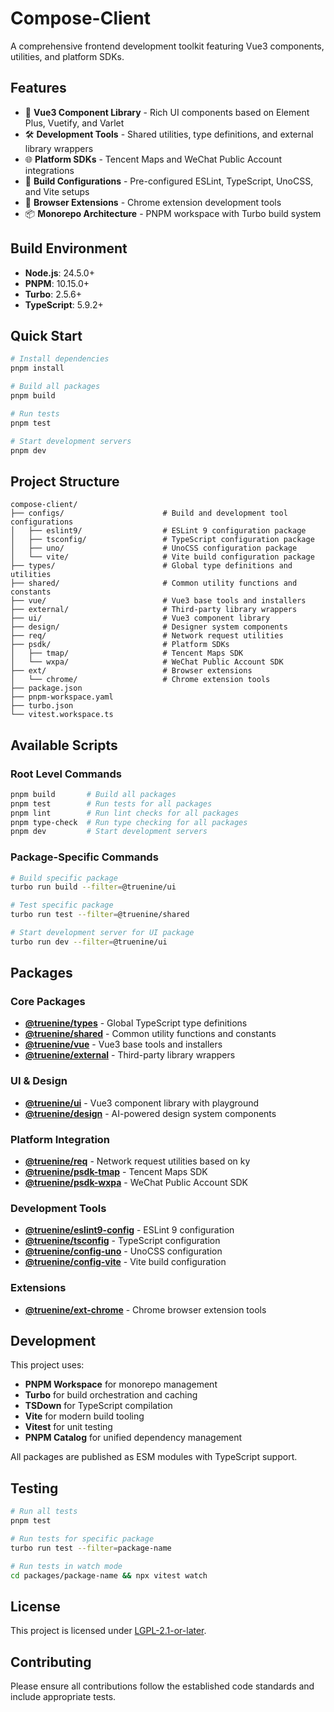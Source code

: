 # Compose-Client

A comprehensive frontend development toolkit featuring Vue3 components, utilities, and platform SDKs.

## Features

- 🎨 **Vue3 Component Library** - Rich UI components based on Element Plus, Vuetify, and Varlet
- 🛠️ **Development Tools** - Shared utilities, type definitions, and external library wrappers
- 🌐 **Platform SDKs** - Tencent Maps and WeChat Public Account integrations
- 🔧 **Build Configurations** - Pre-configured ESLint, TypeScript, UnoCSS, and Vite setups
- 🧩 **Browser Extensions** - Chrome extension development tools
- 📦 **Monorepo Architecture** - PNPM workspace with Turbo build system

## Build Environment

- **Node.js**: 24.5.0+
- **PNPM**: 10.15.0+
- **Turbo**: 2.5.6+
- **TypeScript**: 5.9.2+

## Quick Start

```bash
# Install dependencies
pnpm install

# Build all packages
pnpm build

# Run tests
pnpm test

# Start development servers
pnpm dev
```

## Project Structure

```
compose-client/
├── configs/                      # Build and development tool configurations
│   ├── eslint9/                  # ESLint 9 configuration package
│   ├── tsconfig/                 # TypeScript configuration package
│   ├── uno/                      # UnoCSS configuration package
│   └── vite/                     # Vite build configuration package
├── types/                        # Global type definitions and utilities
├── shared/                       # Common utility functions and constants
├── vue/                          # Vue3 base tools and installers
├── external/                     # Third-party library wrappers
├── ui/                           # Vue3 component library
├── design/                       # Designer system components
├── req/                          # Network request utilities
├── psdk/                         # Platform SDKs
│   ├── tmap/                     # Tencent Maps SDK
│   └── wxpa/                     # WeChat Public Account SDK
├── ext/                          # Browser extensions
│   └── chrome/                   # Chrome extension tools
├── package.json
├── pnpm-workspace.yaml
├── turbo.json
└── vitest.workspace.ts
```

## Available Scripts

### Root Level Commands
```bash
pnpm build       # Build all packages
pnpm test        # Run tests for all packages
pnpm lint        # Run lint checks for all packages
pnpm type-check  # Run type checking for all packages
pnpm dev         # Start development servers
```

### Package-Specific Commands
```bash
# Build specific package
turbo run build --filter=@truenine/ui

# Test specific package
turbo run test --filter=@truenine/shared

# Start development server for UI package
turbo run dev --filter=@truenine/ui
```

## Packages

### Core Packages

- **[@truenine/types](./types)** - Global TypeScript type definitions
- **[@truenine/shared](./shared)** - Common utility functions and constants
- **[@truenine/vue](./vue)** - Vue3 base tools and installers
- **[@truenine/external](./external)** - Third-party library wrappers

### UI & Design

- **[@truenine/ui](./ui)** - Vue3 component library with playground
- **[@truenine/design](./design)** - AI-powered design system components

### Platform Integration

- **[@truenine/req](./req)** - Network request utilities based on ky
- **[@truenine/psdk-tmap](./psdk/tmap)** - Tencent Maps SDK
- **[@truenine/psdk-wxpa](./psdk/wxpa)** - WeChat Public Account SDK

### Development Tools

- **[@truenine/eslint9-config](./configs/eslint9)** - ESLint 9 configuration
- **[@truenine/tsconfig](./configs/tsconfig)** - TypeScript configuration
- **[@truenine/config-uno](./configs/uno)** - UnoCSS configuration
- **[@truenine/config-vite](./configs/vite)** - Vite build configuration

### Extensions

- **[@truenine/ext-chrome](./ext/chrome)** - Chrome browser extension tools

## Development

This project uses:

- **PNPM Workspace** for monorepo management
- **Turbo** for build orchestration and caching
- **TSDown** for TypeScript compilation
- **Vite** for modern build tooling
- **Vitest** for unit testing
- **PNPM Catalog** for unified dependency management

All packages are published as ESM modules with TypeScript support.

## Testing

```bash
# Run all tests
pnpm test

# Run tests for specific package
turbo run test --filter=package-name

# Run tests in watch mode
cd packages/package-name && npx vitest watch
```

## License

This project is licensed under [LGPL-2.1-or-later](./LICENSE).

## Contributing

Please ensure all contributions follow the established code standards and include appropriate tests.